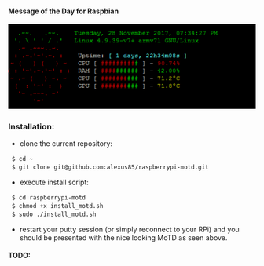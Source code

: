 #### Message of the Day for Raspbian ####

<p align="center">
  <img src="https://github.com/alexus85/raspberrypi-motd/blob/master/motd.png?raw=true"/>
</p>

### Installation: ###
 - clone the current repository:
```bash
 $ cd ~
 $ git clone git@github.com:alexus85/raspberrypi-motd.git
```
- execute install script:
```bash
 $ cd raspberrypi-motd
 $ chmod +x install_motd.sh
 $ sudo ./install_motd.sh
```

- restart your putty session (or simply reconnect to your RPi) and 
you should be presented with the nice looking MoTD as seen above.

#### TODO: ####
